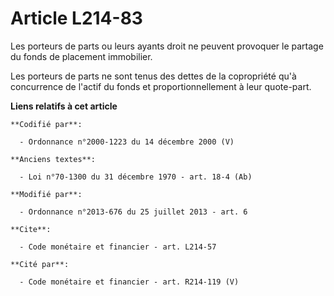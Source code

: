 # Article L214-83

Les porteurs de parts ou leurs ayants droit ne peuvent provoquer le partage du fonds de placement immobilier. 

Les porteurs de parts ne sont tenus des dettes de la copropriété qu'à concurrence de l'actif du fonds et proportionnellement
à leur quote-part.

**Liens relatifs à cet article**

	**Codifié par**:

	  - Ordonnance n°2000-1223 du 14 décembre 2000 (V)

	**Anciens textes**:

	  - Loi n°70-1300 du 31 décembre 1970 - art. 18-4 (Ab)

	**Modifié par**:

	  - Ordonnance n°2013-676 du 25 juillet 2013 - art. 6

	**Cite**:

	  - Code monétaire et financier - art. L214-57

	**Cité par**:

	  - Code monétaire et financier - art. R214-119 (V)

